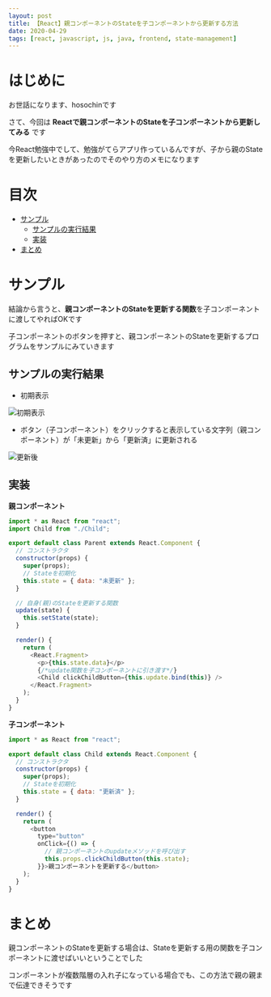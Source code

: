 ```yaml
---
layout: post
title: 【React】親コンポーネントのStateを子コンポーネントから更新する方法
date: 2020-04-29
tags: [react, javascript, js, java, frontend, state-management]
---
```


# はじめに

お世話になります、hosochinです

さて、今回は
**Reactで親コンポーネントのStateを子コンポーネントから更新してみる**
です

今React勉強中でして、勉強がてらアプリ作っているんですが、子から親のStateを更新したいときがあったのでそのやり方のメモになります

# 目次

- [サンプル](#サンプル)
  - [サンプルの実行結果](#サンプルの実行結果)
  - [実装](#実装)
- [まとめ](#まとめ)

# サンプル

結論から言うと、**親コンポーネントのStateを更新する関数**を子コンポーネントに渡してやればOKです

子コンポーネントのボタンを押すと、親コンポーネントのStateを更新するプログラムをサンプルにみていきます

## サンプルの実行結果

- 初期表示

![初期表示](/assets/react-parent-child-initial.png)

- ボタン（子コンポーネント）をクリックすると表示している文字列（親コンポーネント）が「未更新」から「更新済」に更新される

![更新後](/assets/react-parent-child-updated.png)

## 実装

**親コンポーネント**

```javascript
import * as React from "react";
import Child from "./Child";

export default class Parent extends React.Component {
  // コンストラクタ
  constructor(props) {
    super(props);
    // Stateを初期化
    this.state = { data: "未更新" };
  }

  // 自身(親)のStateを更新する関数
  update(state) {
    this.setState(state);
  }

  render() {
    return (
      <React.Fragment>
        <p>{this.state.data}</p>
        {/*update関数を子コンポーネントに引き渡す*/}
        <Child clickChildButton={this.update.bind(this)} />
      </React.Fragment>
    );
  }
}
```

**子コンポーネント**

```javascript
import * as React from "react";

export default class Child extends React.Component {
  // コンストラクタ
  constructor(props) {
    super(props);
    // Stateを初期化
    this.state = { data: "更新済" };
  }

  render() {
    return (
      <button
        type="button"
        onClick={() => {
          // 親コンポーネントのupdateメソッドを呼び出す
          this.props.clickChildButton(this.state);
        }}>親コンポーネントを更新する</button>
    );
  }
}
```

# まとめ

親コンポーネントのStateを更新する場合は、Stateを更新する用の関数を子コンポーネントに渡せばいいということでした

コンポーネントが複数階層の入れ子になっている場合でも、この方法で親の親まで伝達できそうです